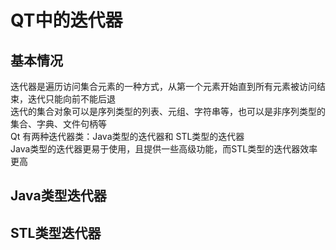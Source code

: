 # QT中的迭代器

## 基本情况
迭代器是遍历访问集合元素的一种方式，从第一个元素开始直到所有元素被访问结束，迭代只能向前不能后退  
迭代的集合对象可以是序列类型的列表、元组、字符串等，也可以是非序列类型的集合、字典、文件句柄等  
Qt 有两种迭代器类：Java类型的迭代器和 STL类型的迭代器  
Java类型的迭代器更易于使用，且提供一些高级功能，而STL类型的迭代器效率更高  


## Java类型迭代器


## STL类型迭代器
